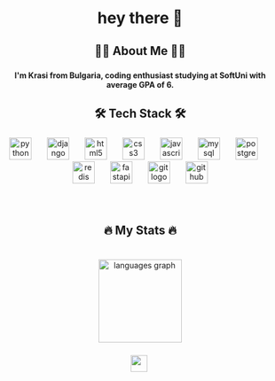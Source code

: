 <h1 align="center">hey there 👋</h1>

###

<h2 align="center">👩‍💻  About Me  👩‍💻</h2>

###

<h4 align="center">I'm Krasi from Bulgaria, coding enthusiast studying at SoftUni with average GPA of 6.</h4>

###

<h2 align="center">🛠 Tech Stack 🛠</h2>

###

<div align="center">
  <img src="https://cdn.jsdelivr.net/gh/devicons/devicon/icons/python/python-original.svg" height="40" alt="python logo"  />
  <img width="20" />
  <img src="https://cdn.jsdelivr.net/gh/devicons/devicon/icons/django/django-plain.svg" height="40" alt="django logo"  />
  <img width="20" />
  <img src="https://cdn.jsdelivr.net/gh/devicons/devicon/icons/html5/html5-original.svg" height="40" alt="html5 logo"  />
  <img width="20" />
  <img src="https://cdn.jsdelivr.net/gh/devicons/devicon/icons/css3/css3-original.svg" height="40" alt="css3 logo"  />
  <img width="20" />
  <img src="https://cdn.jsdelivr.net/gh/devicons/devicon/icons/javascript/javascript-original.svg" height="40" alt="javascript logo"  />
  <img width="20" />
  <img src="https://cdn.jsdelivr.net/gh/devicons/devicon/icons/mysql/mysql-original.svg" height="40" alt="mysql logo"  />
  <img width="20" />
  <img src="https://cdn.jsdelivr.net/gh/devicons/devicon/icons/postgresql/postgresql-original.svg" height="40" alt="postgresql logo"  />
  <img width="20" />
  <img src="https://cdn.jsdelivr.net/gh/devicons/devicon/icons/redis/redis-original.svg" height="40" alt="redis logo"  />
  <img width="20" />
  <img src="https://cdn.jsdelivr.net/gh/devicons/devicon/icons/fastapi/fastapi-original.svg" height="40" alt="fastapi logo"  />
  <img width="20" />
  <img src="https://cdn.jsdelivr.net/gh/devicons/devicon/icons/git/git-original.svg" height="40" alt="git logo"  />
  <img width="20" />
  <img src="https://cdn.jsdelivr.net/gh/devicons/devicon/icons/github/github-original.svg" height="40" alt="github logo"  />
</div>

###

<br clear="both">

<h2 align="center">🔥   My Stats   🔥</h2>

###

<br clear="both">

<div align="center">
  <img src="https://github-readme-stats.vercel.app/api/top-langs?username=krustew17&locale=en&hide_title=true&layout=compact&card_width=320&langs_count=4&theme=bear&hide_border=false&order=2" height="150" alt="languages graph"  />
</div>

###

<img align="right" height="0.1" src="https://media4.giphy.com/media/nERMP8fuaZqvM6i94v/200w.gif?cid=82a1493bktmpjtbvy19doavdzpqaw5e91jpxpdleq5fjmqnu&ep=v1_gifs_related&rid=200w.gif&ct=s"  />

###

<div align="center">
  <img height="30" src="https://media4.giphy.com/media/nERMP8fuaZqvM6i94v/200w.gif?cid=82a1493bktmpjtbvy19doavdzpqaw5e91jpxpdleq5fjmqnu&ep=v1_gifs_related&rid=200w.gif&ct=s"  />
</div>

###
